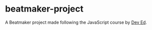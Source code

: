# beatmaker-project

A Beatmaker project made following the JavaScript course by <a href="https://twitter.com/developedbyed" target="_blank">Dev Ed</a>.
